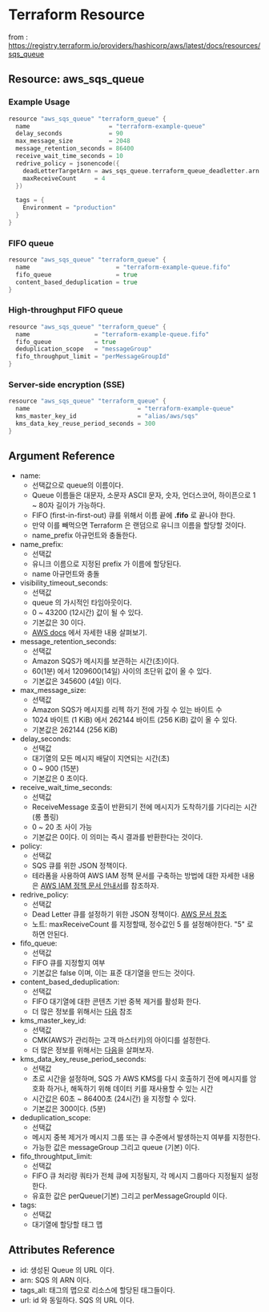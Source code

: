 # Terraform Resource

from : https://registry.terraform.io/providers/hashicorp/aws/latest/docs/resources/sqs_queue

## Resource: aws_sqs_queue

### Example Usage

```go
resource "aws_sqs_queue" "terraform_queue" {
  name                      = "terraform-example-queue"
  delay_seconds             = 90
  max_message_size          = 2048
  message_retention_seconds = 86400
  receive_wait_time_seconds = 10
  redrive_policy = jsonencode({
    deadLetterTargetArn = aws_sqs_queue.terraform_queue_deadletter.arn
    maxReceiveCount     = 4
  })

  tags = {
    Environment = "production"
  }
}
```

### FIFO queue

```go
resource "aws_sqs_queue" "terraform_queue" {
  name                        = "terraform-example-queue.fifo"
  fifo_queue                  = true
  content_based_deduplication = true
}
```

### High-throughput FIFO queue

```go
resource "aws_sqs_queue" "terraform_queue" {
  name                  = "terraform-example-queue.fifo"
  fifo_queue            = true
  deduplication_scope   = "messageGroup"
  fifo_throughput_limit = "perMessageGroupId"
}
```

### Server-side encryption (SSE)

```go
resource "aws_sqs_queue" "terraform_queue" {
  name                              = "terraform-example-queue"
  kms_master_key_id                 = "alias/aws/sqs"
  kms_data_key_reuse_period_seconds = 300
}
```

## Argument Reference

- name:
  - 선택값으로 queue의 이름이다. 
  - Queue 이름들은 대문자, 소문자 ASCII 문자, 숫자, 언더스코어, 하이픈으로 1 ~ 80자 길이가 가능하다. 
  - FIFO (first-in-first-out) 큐를 위해서 이름 끝에 **.fifo** 로 끝나야 한다. 
  - 만약 이를 빼먹으면 Terraform 은 랜덤으로 유니크 이름을 할당할 것이다. 
  - name_prefix 아규먼트와 충돌한다.
- name_prefix:
  - 선택값
  - 유니크 이름으로 지정된 prefix 가 이름에 할당된다. 
  - name 아규먼트와 충돌 
- visibility_timeout_seconds:
  - 선택값 
  - queue 의 가시적인 타임아웃이다. 
  - 0 ~ 43200 (12시간) 값이 될 수 있다. 
  - 기본값은 30 이다. 
  - [AWS docs](https://docs.aws.amazon.com/AWSSimpleQueueService/latest/SQSDeveloperGuide/AboutVT.html) 에서 자세한 내용 살펴보기. 
- message_retention_seconds:
  - 선택값
  - Amazon SQS가 메시지를 보관하는 시간(초)이다. 
  - 60(1분) 에서 1209600(14일) 사이의 초단위 값이 올 수 있다. 
  - 기본값은 345600 (4일) 이다.
- max_message_size:
  - 선택값
  - Amazon SQS가 메시지를 리젝 하기 전에 가질 수 있는 바이트 수
  - 1024 바이트 (1 KiB) 에서 262144 바이트 (256 KiB) 값이 올 수 있다. 
  - 기본값은 262144 (256 KiB) 
- delay_seconds:
  - 선택값 
  - 대기열의 모든 메시지 배달이 지연되는 시간(초) 
  - 0 ~ 900 (15분) 
  - 기본값은 0 초이다.
- receive_wait_time_seconds:
  - 선택값
  - ReceiveMessage 호출이 반환되기 전에 메시지가 도착하기를 기다리는 시간 (롱 폴링)
  - 0 ~ 20 초 사이 가능
  - 기본값은 0이다. 이 의미는 즉시 결과를 반환한다는 것이다. 
- policy:
  - 선택값
  - SQS 큐를 위한 JSON 정책이다. 
  - 테라폼을 사용하여 AWS IAM 정책 문서를 구축하는 방법에 대한 자세한 내용은 [AWS IAM 정책 문서 안내서](https://learn.hashicorp.com/terraform/aws/iam-policy?_ga=2.205628954.862412804.1626044712-1648673153.1625706871)를 참조하자. 
- redrive_policy:
  - 선택값
  - Dead Letter 큐를 설정하기 위한 JSON 정책이다. [AWS 문서 참조](https://docs.aws.amazon.com/AWSSimpleQueueService/latest/SQSDeveloperGuide/SQSDeadLetterQueue.html) 
  - 노트: maxReceiveCount 를 지정할때, 정수값인 5 를 설정해야한다. "5" 로 하면 안된다. 
- fifo_queue:
  - 선택값
  - FIFO 큐를 지정할지 여부 
  - 기본값은 false 이며, 이는 표준 대기열을 만드는 것이다. 
- content_based_deduplication:
  - 선택값
  - FIFO 대기열에 대한 콘텐츠 기반 중복 제거를 활성화 한다. 
  - 더 많은 정보를 위해서는 [다음](http://docs.aws.amazon.com/AWSSimpleQueueService/latest/SQSDeveloperGuide/FIFO-queues.html#FIFO-queues-exactly-once-processing) 참조 
- kms_master_key_id:
  - 선택값
  - CMK(AWS가 관리하는 고객 마스터키)의 아이디를 설정한다. 
  - 더 많은 정보를 위해서는 [다음](http://docs.aws.amazon.com/AWSSimpleQueueService/latest/SQSDeveloperGuide/sqs-server-side-encryption.html#sqs-sse-key-terms)을 살펴보자. 
- kms_data_key_reuse_period_seconds:
  - 선택값 
  - 초로 시간을 설정하며, SQS 가 AWS KMS를 다시 호출하기 전에 메시지를 암호화 하거나, 해독하기 위해 데이터 키를 재사용할 수 있는 시간 
  - 시간값은 60초 ~ 86400초 (24시간) 을 지정할 수 있다. 
  - 기본값은 300이다. (5분)
- deduplication_scope:
  - 선택값
  - 메시지 중복 제거가 메시지 그룹 또는 큐 수준에서 발생하는지 여부를 지정한다. 
  - 가능한 값은 messageGroup 그리고 queue (기본) 이다. 
- fifo_throughtput_limit:
  - 선택값
  - FIFO 큐 처리량 쿼타가 전체 큐에 지정될지, 각 메시지 그룹마다 지정될지 설정한다. 
  - 유효한 값은 perQueue(기본) 그리고 perMessageGroupId 이다. 
- tags:
  - 선택값
  - 대기열에 할당할 태그 맵

## Attributes Reference

- id: 생성된 Queue 의 URL 이다. 
- arn: SQS 의 ARN 이다. 
- tags_all: 태그의 맵으로 리소스에 할당된 태그들이다. 
- url: id 와 동일하다. SQS 의 URL 이다. 

